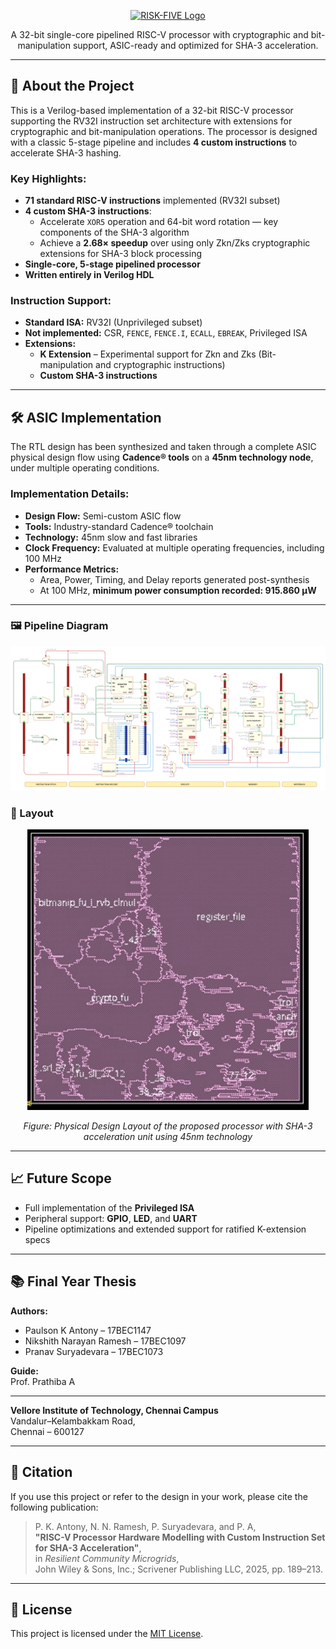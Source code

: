 <p align="center">
  <a href="https://github.com/paulsonkantony/risk-five/">
    <img src="images/logo.png" alt="RISK-FIVE Logo" width="256" height="80">
  </a>
</p>

<p align="center">
  A 32-bit single-core pipelined RISC-V processor with cryptographic and bit-manipulation support, ASIC-ready and optimized for SHA-3 acceleration.
</p>

---

## 🚀 About the Project

This is a Verilog-based implementation of a 32-bit RISC-V processor supporting the RV32I instruction set architecture with extensions for cryptographic and bit-manipulation operations. The processor is designed with a classic 5-stage pipeline and includes **4 custom instructions** to accelerate SHA-3 hashing.

### Key Highlights:
- **71 standard RISC-V instructions** implemented (RV32I subset)
- **4 custom SHA-3 instructions**:
  - Accelerate `XOR5` operation and 64-bit word rotation — key components of the SHA-3 algorithm
  - Achieve a **2.68× speedup** over using only Zkn/Zks cryptographic extensions for SHA-3 block processing
- **Single-core, 5-stage pipelined processor**
- **Written entirely in Verilog HDL**

### Instruction Support:
- **Standard ISA:** RV32I (Unprivileged subset)
- **Not implemented:** CSR, `FENCE`, `FENCE.I`, `ECALL`, `EBREAK`, Privileged ISA
- **Extensions:**
  - **K Extension** – Experimental support for Zkn and Zks (Bit-manipulation and cryptographic instructions)
  - **Custom SHA-3 instructions**

---

## 🛠️ ASIC Implementation

The RTL design has been synthesized and taken through a complete ASIC physical design flow using **Cadence® tools** on a **45nm technology node**, under multiple operating conditions.

### Implementation Details:
- **Design Flow:** Semi-custom ASIC flow  
- **Tools:** Industry-standard Cadence® toolchain  
- **Technology:** 45nm slow and fast libraries  
- **Clock Frequency:** Evaluated at multiple operating frequencies, including 100 MHz  
- **Performance Metrics:**
  - Area, Power, Timing, and Delay reports generated post-synthesis  
  - At 100 MHz, **minimum power consumption recorded: 915.860 μW**

---

### 🖼️ Pipeline Diagram

<p align="center">
  <img src="images/Pipeline_Datapath.png" alt="Pipeline Diagram">
</p>

### 🧿 Layout

<p align="center">
  <img src="images/Layout.png" alt="ASIC Layout from Cadence" width="450">
</p>

<p align="center">
  <em>Figure: Physical Design Layout of the proposed processor with SHA-3 acceleration unit using 45nm technology</em>
</p>

---

## 📈 Future Scope

- Full implementation of the **Privileged ISA**
- Peripheral support: **GPIO**, **LED**, and **UART**
- Pipeline optimizations and extended support for ratified K-extension specs

---

## 📚 Final Year Thesis

**Authors:**  
- Paulson K Antony – 17BEC1147  
- Nikshith Narayan Ramesh – 17BEC1097  
- Pranav Suryadevara – 17BEC1073  

**Guide:**  
Prof. Prathiba A

---

**Vellore Institute of Technology, Chennai Campus**  
Vandalur–Kelambakkam Road,  
Chennai – 600127

---

## 📖 Citation

If you use this project or refer to the design in your work, please cite the following publication:

> P. K. Antony, N. N. Ramesh, P. Suryadevara, and P. A,  
> **"RISC-V Processor Hardware Modelling with Custom Instruction Set for SHA-3 Acceleration"**,  
> in *Resilient Community Microgrids*,  
> John Wiley & Sons, Inc.; Scrivener Publishing LLC, 2025, pp. 189–213.

---

## 📄 License

This project is licensed under the [MIT License](LICENSE).
